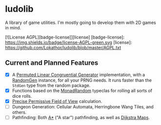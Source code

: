 # ludolib
A library of game utilities. I'm mostly going to develop them with 2D games in mind.

[![License AGPL][badge-license]][license]
[badge-license]: https://img.shields.io/badge/license-AGPL-green.svg
[license]: https://github.com/Lokathor/ludolib/blob/master/AGPL.txt

## Current and Planned Features

- [x] A [Permuted Linear Congruential Generator](http://www.pcg-random.org/) implementation, with a [RandomGen](https://hackage.haskell.org/package/random-1.1/docs/System-Random.html#t:RandomGen) instance, for all your PRNG needs. It runs faster than the `StdGen` type from the random package.
- [x] Functions based on the [MonadRandom](https://hackage.haskell.org/package/MonadRandom-0.4.2.2/docs/Control-Monad-Random-Class.html#t:MonadRandom) typeclas for rolling all sorts of dice rolls.
- [x] [Precise Permissive Field of View](http://www.roguebasin.com/index.php?title=Precise_Permissive_Field_of_View) calculation.
- [ ] Dungeon Generation: Cellular Automata, Herringbone Wang Tiles, and others.
- [ ] Pathfinding: Both [A*](https://en.wikipedia.org/wiki/A*_search_algorithm) ("A star") pathfinding, as well as [Dijkstra Maps](http://www.roguebasin.com/index.php?title=The_Incredible_Power_of_Dijkstra_Maps).
